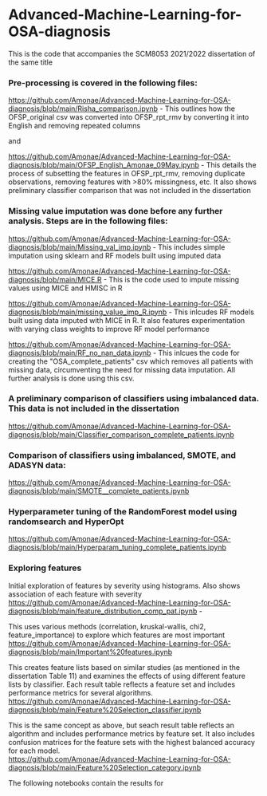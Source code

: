 # Advanced-Machine-Learning-for-OSA-diagnosis
This is the code that accompanies the SCM8053 2021/2022 dissertation of the same title

### Pre-processing is covered in the following files:

https://github.com/Amonae/Advanced-Machine-Learning-for-OSA-diagnosis/blob/main/Risha_comparison.ipynb  - 
This outlines how the OFSP_original csv was converted into OFSP_rpt_rmv by converting it into English and removing repeated columns

and

https://github.com/Amonae/Advanced-Machine-Learning-for-OSA-diagnosis/blob/main/OFSP_English_Amonae_09May.ipynb - 
This details the process of subsetting the features in OFSP_rpt_rmv, removing duplicate observations, removing features with >80% missingness, etc. It also shows preliminary classifier comparison that was not included in the dissertation

### Missing value imputation was done before any further analysis. Steps are in the following files:


https://github.com/Amonae/Advanced-Machine-Learning-for-OSA-diagnosis/blob/main/Missing_val_imp.ipynb - 
This includes simple imputation using sklearn and RF models built using imputed data

https://github.com/Amonae/Advanced-Machine-Learning-for-OSA-diagnosis/blob/main/MICE.R - 
This is the code used to impute missing values using MICE and HMISC in R

https://github.com/Amonae/Advanced-Machine-Learning-for-OSA-diagnosis/blob/main/missing_value_imp_R.ipynb - 
This inlcudes RF models built using data imputed with MICE in R. It also features experimentation with varying class weights to improve RF model performance


https://github.com/Amonae/Advanced-Machine-Learning-for-OSA-diagnosis/blob/main/RF_no_nan_data.ipynb - 
This inlcues the code for creating the "OSA_complete_patients" csv which removes all patients with missing data, circumventing the need for missing data imputation. All further analysis is done using this csv.   



### A preliminary comparison of classifiers using imbalanced data. This data is not included in the dissertation

https://github.com/Amonae/Advanced-Machine-Learning-for-OSA-diagnosis/blob/main/Classifier_comparison_complete_patients.ipynb

### Comparison of classifiers using imbalanced, SMOTE, and ADASYN data: 

https://github.com/Amonae/Advanced-Machine-Learning-for-OSA-diagnosis/blob/main/SMOTE__complete_patients.ipynb

### Hyperparameter tuning of the RandomForest model using randomsearch and HyperOpt

https://github.com/Amonae/Advanced-Machine-Learning-for-OSA-diagnosis/blob/main/Hyperparam_tuning_complete_patients.ipynb

### Exploring features

Initial exploration of features by severity using histograms. Also shows association of each feature with severity
https://github.com/Amonae/Advanced-Machine-Learning-for-OSA-diagnosis/blob/main/feature_distribution_comp_pat.ipynb -

This uses various methods (correlation, kruskal-wallis, chi2, feature_importance) to explore which features are most important
https://github.com/Amonae/Advanced-Machine-Learning-for-OSA-diagnosis/blob/main/Important%20features.ipynb

This creates feature lists based on similar studies (as mentioned in the dissertation Table 11) and examines the effects of using different feature lists by classifier. Each result table reflects a feature set and includes performance metrics for several algorithms.
https://github.com/Amonae/Advanced-Machine-Learning-for-OSA-diagnosis/blob/main/Feature%20Selection_classifier.ipynb

This is the same concept as above, but seach result table reflects an algorithm and includes performance metrics by feature set. It also includes confusion matrices for the feature sets with the highest balanced accuracy for each model.  
https://github.com/Amonae/Advanced-Machine-Learning-for-OSA-diagnosis/blob/main/Feature%20Selection_category.ipynb

The following notebooks contain the results for 






